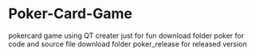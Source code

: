 # Poker-Card-Game
pokercard game using QT creater 
just for fun
download folder poker for code and source file 
download folder poker_release for released version
